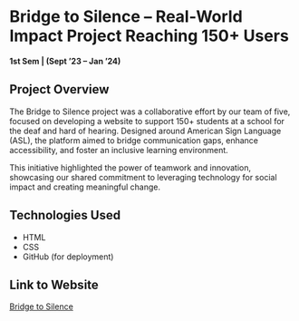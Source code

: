 # Bridge to Silence – Real-World Impact Project Reaching 150+ Users
**1st Sem | (Sept ’23 – Jan ’24)**

## Project Overview
The Bridge to Silence project was a collaborative effort by our team of five, focused on developing a website to support 150+ students at a school for the deaf and hard of hearing. Designed around American Sign Language (ASL), the platform aimed to bridge communication gaps, enhance accessibility, and foster an inclusive learning environment.

This initiative highlighted the power of teamwork and innovation, showcasing our shared commitment to leveraging technology for social impact and creating meaningful change.

## Technologies Used
- HTML
- CSS
- GitHub (for deployment)

## Link to Website
[Bridge to Silence](https://bridgetosilence.github.io/BridgeToSilence/)
